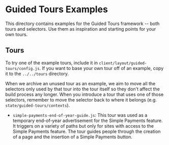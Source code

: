 # Guided Tours Examples

This directory contains examples for the Guided Tours framework -- both tours and selectors. Use them as inspiration and starting points for your own tours.

## Tours

To try one of the example tours, include it in `client/layout/guided-tours/config.js`. If you want to base your own tour off of an example, copy it to the `../../tours` directory.

When we archive an unused tour as an example, we aim to move all the selectors only used by that tour into the tour itself so they don't affect the build process any longer. When you introduce a tour that uses one of those selectors, remember to move the selector back to where it belongs (e.g. `state/guided-tours/contexts`).

- `simple-payments-end-of-year-guide.js`: This tour was used as a temporary end-of-year advertisement for the Simple Payments feature. It triggers on a variety of paths but only for sites with access to the Simple Payments feature. The tour guides people through the creation of a page and the insertion of a Simple Payments button.
